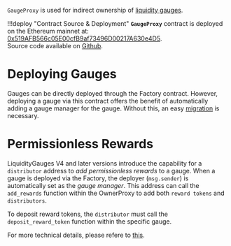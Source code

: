 `GaugeProxy` is used for indirect ownership of [liquidity gauges](../liquidity-gauge-and-minting-crv/overview.md).

!!!deploy "Contract Source & Deployment"
    **`GaugeProxy`** contract is deployed on the Ethereum mainnet at: [0x519AFB566c05E00cfB9af73496D00217A630e4D5](https://etherscan.io/address/0x519AFB566c05E00cfB9af73496D00217A630e4D5#code).  
    Source code available on [Github](https://github.com/curvefi/curve-dao-contracts/blob/master/contracts/GaugeProxy.vy).


# **Deploying Gauges**
Gauges can be directly deployed through the Factory contract. However, deploying a gauge via this contract offers the benefit of automatically adding a gauge manager for the gauge. Without this, an easy [migration](#migrate_gauge_manager) is necessary.

# **Permissionless Rewards** 
LiquidityGauges V4 and later versions introduce the capability for a `distributor` address to *add permissionless rewards* to a gauge. When a gauge is deployed via the Factory, the deployer (`msg.sender`) is automatically set as the *gauge manager*. This address can call the `add_rewards` function within the OwnerProxy to add both `reward tokens` and `distributors`.

To deposit reward tokens, the `distributor` must call the `deposit_reward_token` function within the specific gauge.

For more technical details, please refere to [this](../liquidity-gauge-and-minting-crv/gauges/PermissionlessRewards.md).
